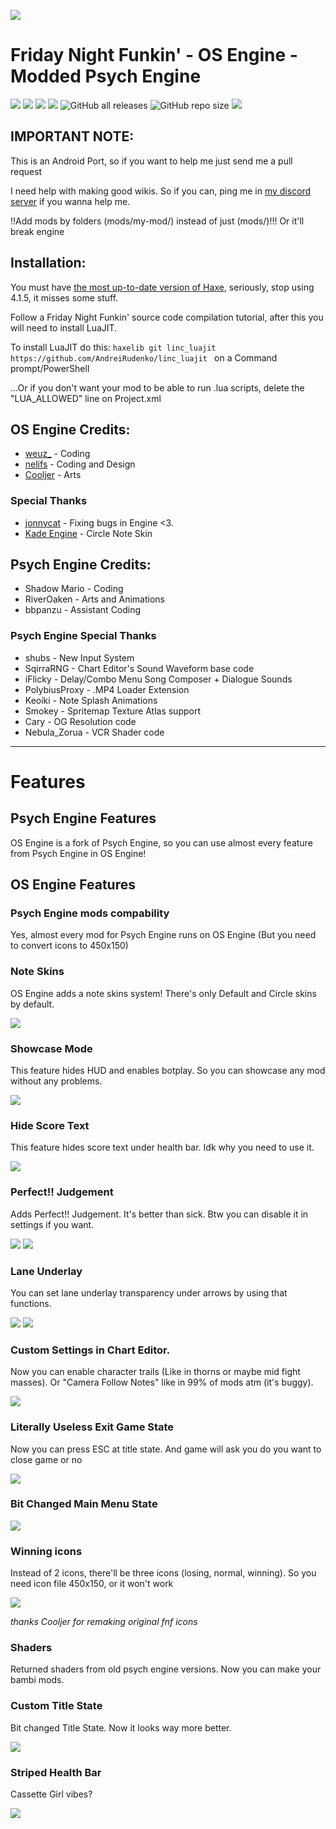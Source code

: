 ![](https://media.discordapp.net/attachments/969211146412363828/980124443164672000/23336ff517a80f27.png?width=1101&height=701)
# Friday Night Funkin' - OS Engine - Modded Psych Engine 
![](https://img.shields.io/github/issues/notweuz/FNF-OSEngine) ![](https://img.shields.io/github/forks/notweuz/FNF-OSEngine) ![](https://img.shields.io/github/stars/notweuz/FNF-OSEngine) ![](https://img.shields.io/github/license/notweuz/FNF-OSEngine) ![GitHub all releases](https://img.shields.io/github/downloads/notweuz/FNF-OSEngine/total) ![GitHub repo size](https://img.shields.io/github/repo-size/notweuz/FNF-OSEngine) ![](https://img.shields.io/github/contributors/notweuz/FNF-OSEngine)

## IMPORTANT NOTE:

This is an Android Port, so if you want to help me just send me a pull request

I need help with making good wikis. So if you can, ping me in [my discord server](https://discord.gg/5vEHTRjNck) if you wanna help me.

!!Add mods by folders (mods/my-mod/) instead of just (mods/)!!! Or it'll break engine

## Installation:
You must have [the most up-to-date version of Haxe](https://haxe.org/download/), seriously, stop using 4.1.5, it misses some stuff.

Follow a Friday Night Funkin' source code compilation tutorial, after this you will need to install LuaJIT.

To install LuaJIT do this: `haxelib git linc_luajit https://github.com/AndreiRudenko/linc_luajit ` on a Command prompt/PowerShell

...Or if you don't want your mod to be able to run .lua scripts, delete the "LUA_ALLOWED" line on Project.xml

## OS Engine Credits:
* [weuz_](https://github.com/weuz-github) - Coding
* [nelifs](https://github.com/nelifs) - Coding and Design
* [Cooljer](https://github.com/cooljer) - Arts

### Special Thanks
* [jonnycat](https://github.com/McJonnycat) - Fixing bugs in Engine <3.
* [Kade Engine](https://gamebanana.com/mods/44291) - Circle Note Skin

## Psych Engine Credits:
* Shadow Mario - Coding
* RiverOaken - Arts and Animations
* bbpanzu - Assistant Coding

### Psych Engine Special Thanks
* shubs - New Input System
* SqirraRNG - Chart Editor's Sound Waveform base code
* iFlicky - Delay/Combo Menu Song Composer + Dialogue Sounds
* PolybiusProxy - .MP4 Loader Extension
* Keoiki - Note Splash Animations
* Smokey - Spritemap Texture Atlas support
* Cary - OG Resolution code
* Nebula_Zorua - VCR Shader code
_____________________________________

# Features

## Psych Engine Features

OS Engine is a fork of Psych Engine, so you can use almost every feature from Psych Engine in OS Engine!

## OS Engine Features

### Psych Engine mods compability
Yes, almost every mod for Psych Engine runs on OS Engine (But you need to convert icons to 450x150)

### Note Skins
OS Engine adds a note skins system! There's only Default and Circle skins by default.

![](https://media.discordapp.net/attachments/969211146412363828/969211181728399420/unknown.png)

### Showcase Mode
This feature hides HUD and enables botplay. So you can showcase any mod without any problems.

![](https://media.discordapp.net/attachments/969211146412363828/969211657307951104/unknown.png)

### Hide Score Text
This feature hides score text under health bar. Idk why you need to use it.

![](https://media.discordapp.net/attachments/969211146412363828/969211797993299979/unknown.png)

### Perfect!! Judgement
Adds Perfect!! Judgement. It's better than sick. Btw you can disable it in settings if you want.

![](https://media.discordapp.net/attachments/969211146412363828/969213039230455838/unknown.png)
![](https://media.discordapp.net/attachments/969211146412363828/969212313410351134/unknown.png?width=1440&height=190)

### Lane Underlay
You can set lane underlay transparency under arrows by using that functions.

![](https://media.discordapp.net/attachments/969211146412363828/969212761605296198/unknown.png?width=465&height=676)
![](https://media.discordapp.net/attachments/969211146412363828/969212421887635546/unknown.png?width=1440&height=326)

### Custom Settings in Chart Editor.
Now you can enable character trails (Like in thorns or maybe mid fight masses). Or "Camera Follow Notes" like in 99% of mods atm (it's buggy).

![](https://media.discordapp.net/attachments/969211146412363828/969213936924774430/unknown.png)

### Literally Useless Exit Game State
Now you can press ESC at title state. And game will ask you do you want to close game or no

![](https://media.discordapp.net/attachments/969211146412363828/969214715702177812/unknown.png?width=1202&height=676)

### Bit Changed Main Menu State

![](https://media.discordapp.net/attachments/969211146412363828/969214974369099807/unknown.png)

### Winning icons 
Instead of 2 icons, there'll be three icons (losing, normal, winning). So you need icon file 450x150, or it won't work

![](https://github.com/weuz-github/FNF-OSEngine/blob/main/assets/preload/images/icons/icon-bf.png?raw=true)

*thanks Cooljer for remaking original fnf icons*

### Shaders
Returned shaders from old psych engine versions. Now you can make your bambi mods.

### Custom Title State
Bit changed Title State. Now it looks way more better.

![](https://media.discordapp.net/attachments/969211146412363828/969215626126196797/unknown.png?width=1202&height=676)

### Striped Health Bar
Cassette Girl vibes?

![](https://media.discordapp.net/attachments/969211146412363828/969218236950397038/unknown.png)
